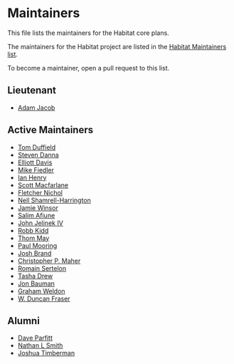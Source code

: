 # Maintainers

This file lists the maintainers for the Habitat core plans.

The maintainers for the Habitat project are listed in the
[Habitat Maintainers list](https://github.com/habitat-sh/habitat/blob/master/MAINTAINERS.md).

To become a maintainer, open a pull request to this list.

## Lieutenant

* [Adam Jacob](https://github.com/adamhjk)

## Active Maintainers

* [Tom Duffield](https://github.com/tduffield)
* [Steven Danna](https://github.com/stevendanna)
* [Elliott Davis](https://github.com/elliott-davis)
* [Mike Fiedler](https://github.com/miketheman)
* [Ian Henry](https://github.com/eeyun)
* [Scott Macfarlane](https://github.com/smacfarlane)
* [Fletcher Nichol](https://github.com/fnichol)
* [Nell Shamrell-Harrington](https://github.com/nellshamrell)
* [Jamie Winsor](https://github.com/reset)
* [Salim Afiune](https://github.com/afiune)
* [John Jelinek IV](https://github.com/johnjelinek)
* [Robb Kidd](https://github.com/robbkidd)
* [Thom May](https://github.com/thommay)
* [Paul Mooring](https://github.com/paulmooring)
* [Josh Brand](https://github.com/joshbrand)
* [Christopher P. Maher](https://github.com/defilan)
* [Romain Sertelon](https://github.com/rsertelon)
* [Tasha Drew](https://github.com/tashimi)
* [Jon Bauman](https://github.com/baumanj)
* [Graham Weldon](https://github.com/predominant)
* [W. Duncan Fraser](https://github.com/wduncanfraser)

## Alumni

* [Dave Parfitt](https://github.com/metadave)
* [Nathan L Smith](https://github.com/smith)
* [Joshua Timberman](https://github.com/jtimberman)
